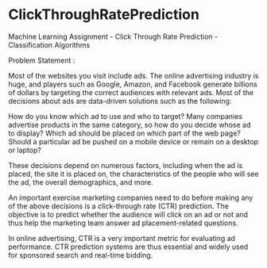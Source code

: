 # ClickThroughRatePrediction
Machine Learning Assignment - Click Through Rate Prediction - Classification Algorithms

Problem Statement : 

Most of the websites you visit include ads. The online advertising industry is huge, and players such as Google, Amazon, and Facebook generate billions of dollars by targeting the correct audiences with relevant ads. Most of the decisions about ads are data-driven solutions such as the following: 

How do you know which ad to use and who to target?
Many companies advertise products in the same category, so how do you decide whose ad to display?
Which ad should be placed on which part of the web page?
Should a particular ad be pushed on a mobile device or remain on a desktop or laptop?
 

These decisions depend on numerous factors, including when the ad is placed, the site it is placed on, the characteristics of the people who will see the ad, the overall demographics, and more.

 

An important exercise marketing companies need to do before making any of the above decisions is a click-through rate (CTR) prediction. The objective is to predict whether the audience will click on an ad or not and thus help the marketing team answer ad placement-related questions.

 

In online advertising, CTR is a very important metric for evaluating ad performance. CTR prediction systems are thus essential and widely used for sponsored search and real-time bidding.
